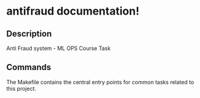 # antifraud documentation!

## Description

Anti Fraud system - ML OPS Course Task

## Commands

The Makefile contains the central entry points for common tasks related to this project.

